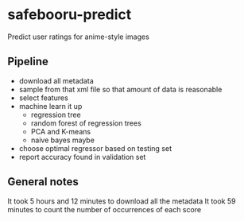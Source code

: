 # safebooru-predict
Predict user ratings for anime-style images

## Pipeline
- download all metadata
- sample from that xml file so that amount of data is reasonable
- select features
- machine learn it up
  - regression tree
  - random forest of regression trees
  - PCA and K-means
  - naive bayes maybe
- choose optimal regressor based on testing set
- report accuracy found in validation set

## General notes
It took 5 hours and 12 minutes to download all the metadata
It took 59 minutes to count the number of occurrences of each score


